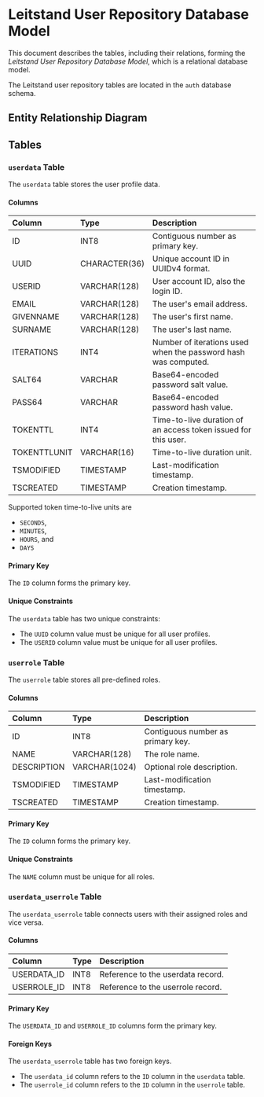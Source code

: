 # Leitstand User Repository Database Model

This document describes the tables, including their relations, forming the _Leitstand User Repository Database Model_, 
which is a relational database model.

The Leitstand user repository tables are located in the `auth` database schema.

## Entity Relationship Diagram

## Tables

### `userdata` Table
The `userdata` table stores the user profile data.

#### Columns

| Column       | Type          | Description                                                    |
|:-------------|:--------------|:---------------------------------------------------------------|
| ID           | INT8          | Contiguous number as primary key.                              |
| UUID         | CHARACTER(36) | Unique account ID in UUIDv4 format.                            |
| USERID       | VARCHAR(128)  | User account ID, also the login ID.                            |
| EMAIL        | VARCHAR(128)  | The user's email address.                                      |
| GIVENNAME    | VARCHAR(128)  | The user's first name.                                         |
| SURNAME      | VARCHAR(128)  | The user's last name.                                          |
| ITERATIONS   | INT4          | Number of iterations used when the password hash was computed. | 
| SALT64       | VARCHAR       | Base64-encoded password salt value.                            |
| PASS64       | VARCHAR       | Base64-encoded password hash value.                            |
| TOKENTTL     | INT4          | Time-to-live duration of an access token issued for this user. |
| TOKENTTLUNIT | VARCHAR(16)   | Time-to-live duration unit.                                    |
| TSMODIFIED   | TIMESTAMP     | Last-modification timestamp.                                   |
| TSCREATED    | TIMESTAMP     | Creation timestamp.                                            |

Supported token time-to-live units are
- `SECONDS`,
- `MINUTES`,
- `HOURS`, and
- `DAYS`

#### Primary Key
The `ID` column forms the primary key.

#### Unique Constraints
The `userdata` table has two unique constraints:
- The `UUID` column value must be unique for all user profiles.
- The `USERID` column value must be unique for all user profiles.

### `userrole` Table
The `userrole` table stores all pre-defined roles.

#### Columns

| Column      | Type          | Description                       |
|:------------|:--------------|:----------------------------------|
| ID          | INT8          | Contiguous number as primary key. |
| NAME        | VARCHAR(128)  | The role name.                    |
| DESCRIPTION | VARCHAR(1024) | Optional role description.        |
| TSMODIFIED  | TIMESTAMP     | Last-modification timestamp.      |
| TSCREATED   | TIMESTAMP     | Creation timestamp.               |

#### Primary Key
The `ID` column forms the primary key.

#### Unique Constraints
The `NAME` column must be unique for all roles.

### `userdata_userrole` Table
The `userdata_userrole` table connects users with their assigned roles and vice versa.

#### Columns

| Column      | Type | Description                       |
|:------------|:-----|:----------------------------------|
| USERDATA_ID | INT8 | Reference to the userdata record. |
| USERROLE_ID | INT8 | Reference to the userrole record. |

#### Primary Key
The `USERDATA_ID` and `USERROLE_ID` columns form the primary key.

#### Foreign Keys
The `userdata_userrole` table has two foreign keys.
- The `userdata_id` column refers to the `ID` column in the `userdata` table.
- The `userrole_id` column refers to the `ID` column in the `userrole` table.



